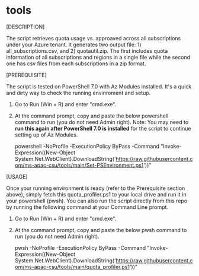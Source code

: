 # tools

[DESCRIPTION]

The script retrieves quota usage vs. approaved across all subscriptions under your Azure tenant.  It generates two output file: 1) all_subscriptions.csv, and 2) quotautil.zip.  The first includes quota information of all subscriptions and regions in a single file while the second one has csv files from each subscriptions in a zip format.

[PREREQUISITE]

The script is tested on PowerShell 7.0 with Az Modules installed.  It's a quick and dirty way to check the running envinroment and setup.  
1.  Go to Run (Win + R) and enter "cmd.exe".
2.  At the command prompt, copy and paste the below powershell command to run (you do not need Admin right).
Note: You may need to **run this again after PowerShell 7.0 is installed** for the script to continue setting up of Az Modules.

    powershell -NoProfile -ExecutionPolicy ByPass -Command "Invoke-Expression((New-Object System.Net.WebClient).DownloadString('https://raw.githubusercontent.com/ms-apac-csu/tools/main/Set-PSEnvironment.ps1'))"
    
[USAGE]

Once your running environment is ready (refer to the Prerequisite section above), simply fetch this quota_profiler.ps1 to your local drive and run it in your powershell (pwsh).  You can also run the script directly from this repo by running the following command at your Command Line prompt. 

1.  Go to Run (Win + R) and enter "cmd.exe".  
2.  At the command prompt, copy and paste the below pwsh command to run (you do not need Admin right).

    pwsh -NoProfile -ExecutionPolicy ByPass -Command "Invoke-Expression((New-Object System.Net.WebClient).DownloadString('https://raw.githubusercontent.com/ms-apac-csu/tools/main/quota_profiler.ps1'))"
